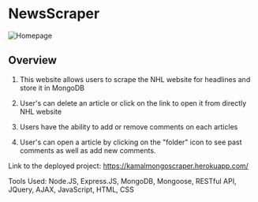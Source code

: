 # NewsScraper

![Homepage](https://github.com/kamalnyc17/kamalnyc17.github.io/blob/master/assets/images/Mongo%20Scraper.jpg)
## Overview
1. This website allows users to scrape the NHL website for headlines and store it in MongoDB

2. User's can delete an article or click on the link to open it from directly NHL website

3. Users have the ability to add or remove comments on each articles

4. User's can open a article by clicking on the "folder" icon to see past comments as well as add new comments.

Link to the deployed project:  https://kamalmongoscraper.herokuapp.com/

Tools Used: Node.JS, Express.JS, MongoDB, Mongoose, RESTful API, JQuery, AJAX, JavaScript, HTML, CSS